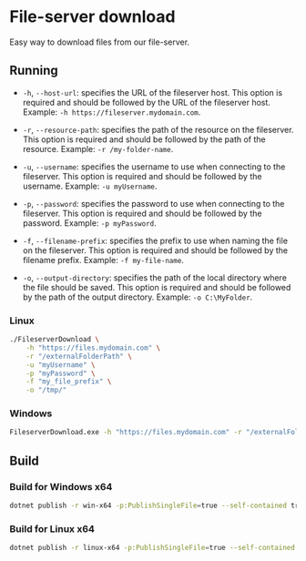# File-server download

Easy way to download files from our file-server.

## Running

- `-h`, `--host-url`: specifies the URL of the fileserver host. This option is required and should be followed by the URL of the fileserver host. Example: `-h https://fileserver.mydomain.com`.

- `-r`, `--resource-path`: specifies the path of the resource on the fileserver. This option is required and should be followed by the path of the resource. Example: `-r /my-folder-name`.

- `-u`, `--username`: specifies the username to use when connecting to the fileserver. This option is required and should be followed by the username. Example: `-u myUsername`.

- `-p`, `--password`: specifies the password to use when connecting to the fileserver. This option is required and should be followed by the password. Example: `-p myPassword`.

- `-f`, `--filename-prefix`: specifies the prefix to use when naming the file on the fileserver. This option is required and should be followed by the filename prefix. Example: `-f my-file-name`.

- `-o`, `--output-directory`: specifies the path of the local directory where the file should be saved. This option is required and should be followed by the path of the output directory. Example: `-o C:\MyFolder`.

### Linux

```sh
./FileserverDownload \
    -h "https://files.mydomain.com" \
    -r "/externalFolderPath" \
    -u "myUsername" \
    -p "myPassword" \
    -f "my_file_prefix" \
    -o "/tmp/"
```

### Windows

```sh
FileserverDownload.exe -h "https://files.mydomain.com" -r "/externalFolderPath" -u "myUsername" -p "myPassword" -f "my_file_prefix" -o "c:/temp/"
```

## Build

### Build for Windows x64

```sh
dotnet publish -r win-x64 -p:PublishSingleFile=true --self-contained true -o ./out
```

### Build for Linux x64

```sh
dotnet publish -r linux-x64 -p:PublishSingleFile=true --self-contained true -o ./out
```
